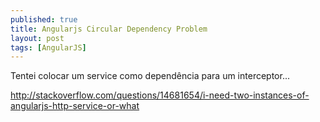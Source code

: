 ```yaml
---
published: true
title: Angularjs Circular Dependency Problem
layout: post
tags: [AngularJS]
---
```

Tentei colocar um service como dependência para um interceptor...


http://stackoverflow.com/questions/14681654/i-need-two-instances-of-angularjs-http-service-or-what